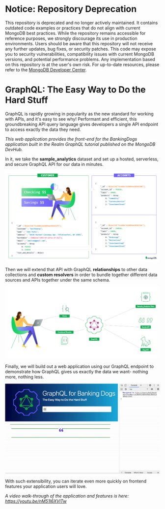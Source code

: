 # Notice: Repository Deprecation
This repository is deprecated and no longer actively maintained. It contains outdated code examples or practices that do not align with current MongoDB best practices. While the repository remains accessible for reference purposes, we strongly discourage its use in production environments.
Users should be aware that this repository will not receive any further updates, bug fixes, or security patches. This code may expose you to security vulnerabilities, compatibility issues with current MongoDB versions, and potential performance problems. Any implementation based on this repository is at the user's own risk.
For up-to-date resources, please refer to the [MongoDB Developer Center](https://mongodb.com/developer).


# GraphQL: The Easy Way to Do the Hard Stuff
GraphQL is rapidly growing in popularity as the new standard for working with APIs, and it's easy to see why! 
Performant and efficient, this groundbreaking API query language gives developers a single API endpoint to access exactly the data they need. 

*This web application provides the front-end for the BankingDogs application built in the Realm GraphQL tutorial published on the MongoDB DevHub.* 

In it, we take the **sample_analytics** dataset and set up a hosted, serverless, and secure GraphQL API for our data in minutes. 

<p align="center">
  <img src="assets/CustAcctsDiagram.jpg" width="700">
</p>

Then we will extend that API with GraphQL **relationships** to other data collections and **custom resolvers** in order to bundle together different data sources and APIs together under the same schema. 

<p align="center">
  <img src="assets/GraphQLDiagram.jpg" width="700">
</p>

Finally, we will build out a web application using our GraphQL endpoint to demonstrate how GraphQL gives us exactly the data we want- nothing more, nothing less.

<p align="center">
  <img src="assets/appdemo.gif">
</p>

With such extensibility, you can iterate even more quickly on frontend features your application users will love.


*A video walk-through of the application and features is here: https://youtu.be/nM51I6XVlTw*
